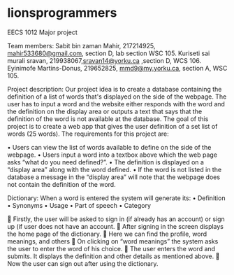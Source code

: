 # lionsprogrammers
EECS 1012 Major project

Team members: 
Sabit bin zaman Mahir, 217214925, mahir533680@gmail.com, section D, lab section WSC 105.
Kuriseti sai murali sravan, 219938067,sravan14@yorku.ca ,section D, WCS 106. 
Eyinimofe Martins-Donus, 219652825, mmd9@my.yorku.ca, section A, WSC 105.
  

Project description: Our project idea is to create a database containing the definition of a list of words that's displayed on the side of the webpage. The user has to input a word and the website either responds with the word and the definition on the display area or outputs a text that says that the definition of the word is not available at the database. The goal of this project is to create a web app that gives the user definition of a set list of words (25 words). The requirements for this project are: 


•	Users can view the list of words available to define on the side of the webpage.
•	Users input a word into a textbox above which the web page asks “what do you need defined?”.
•	The definition is displayed on a “display area” along with the word defined. 
•	 If the word is not listed in the database a message in the “display area” will note that the webpage does not contain the definition of the word.



Dictionary:
When a word is entered the system will generate its:
•	Definition
•	Synonyms
•	Usage
•	Part of speech
•	Category

	Firstly, the user will be asked to sign in (if already has an account) or sign up (if user does not have an account.
	After signing in the screen displays the home page of the dictionary.
	Here we can find the profile, word meanings, and others
	On clicking on “word meanings” the system asks the user to enter the word of his choice.
	The user enters the word and submits. It displays the definition and other details as mentioned above.
	Now the user can sign out after using the dictionary.
